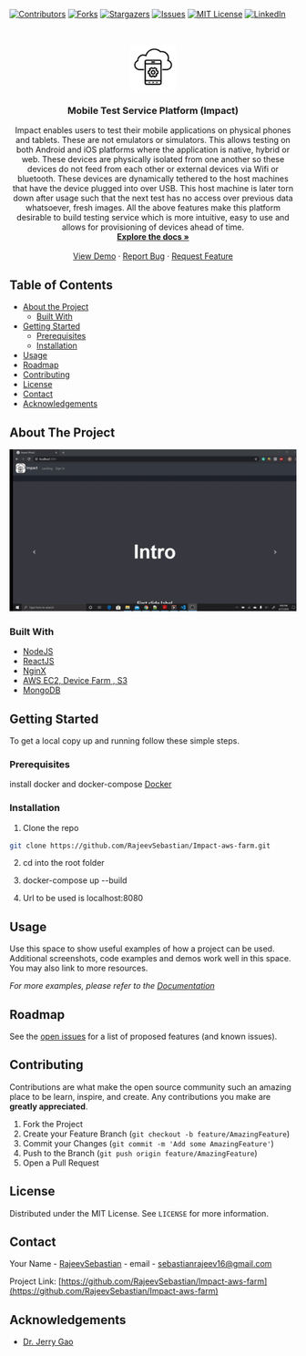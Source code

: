 <!--
*** Thanks for checking out this README Template. If you have a suggestion that would
*** make this better, please fork the repo and create a pull request or simply open
*** an issue with the tag "enhancement".
*** Thanks again! Now go create something AMAZING! :D
***
***
***
*** To avoid retyping too much info. Do a search and replace for the following:
*** github_username, repo, https://twitter.com/rajeevseb, email
-->





<!-- PROJECT SHIELDS -->
<!--
*** I'm using markdown "reference style" links for readability.
*** Reference links are enclosed in brackets [ ] instead of parentheses ( ).
*** See the bottom of this document for the declaration of the reference variables
*** for contributors-url, forks-url, etc. This is an optional, concise syntax you may use.
*** https://www.markdownguide.org/basic-syntax/#reference-style-links
-->
[![Contributors][contributors-shield]][contributors-url]
[![Forks][forks-shield]][forks-url]
[![Stargazers][stars-shield]][stars-url]
[![Issues][issues-shield]][issues-url]
[![MIT License][license-shield]][license-url]
[![LinkedIn][linkedin-shield]][linkedin-url]



<!-- PROJECT LOGO -->
<br />
<p align="center">
  <a href="https://github.com/RajeevSebastian/Impact-aws-farm">
    <img src="https://github.com/RajeevSebastian/Impact-aws-farm/blob/master/client/public/android-chrome-192x192.png" alt="Logo" width="80" height="80">
  </a>

  <h3 align="center">Mobile Test Service Platform (Impact)</h3>

  <p align="center">
    Impact enables users to test their mobile applications on physical phones and tablets. These are not emulators or simulators. This allows testing on both Android and iOS platforms where the application is native, hybrid or web. These devices are physically isolated from one another so these devices do not feed from each other or external devices via Wifi or bluetooth. These devices are dynamically tethered to the host machines that have the device plugged into over USB. This host machine is later torn down after usage such that the next test has no access over previous data whatsoever, fresh images. All the above features make this platform desirable to build testing service which is more intuitive, easy to use and allows for provisioning of devices ahead of time.
    <br />
    <a href="https://github.com/RajeevSebastian/Impact-aws-farm/blob/master/Final%20Report.pdf"><strong>Explore the docs »</strong></a>
    <br />
    <br />
    <a href="https://www.youtube.com/watch?v=qjS3Z40TXmg">View Demo</a>
    ·
    <a href="https://github.com/RajeevSebastian/Impact-aws-farm/issues">Report Bug</a>
    ·
    <a href="https://github.com/RajeevSebastian/Impact-aws-farm/issues">Request Feature</a>
  </p>
</p>



<!-- TABLE OF CONTENTS -->
## Table of Contents

* [About the Project](#about-the-project)
  * [Built With](#built-with)
* [Getting Started](#getting-started)
  * [Prerequisites](#prerequisites)
  * [Installation](#installation)
* [Usage](#usage)
* [Roadmap](#roadmap)
* [Contributing](#contributing)
* [License](#license)
* [Contact](#contact)
* [Acknowledgements](#acknowledgements)



<!-- ABOUT THE PROJECT -->
## About The Project

<img src="https://github.com/RajeevSebastian/Impact-aws-farm/blob/master/videodemo.gif"/>



### Built With

* [NodeJS](https://nodejs.org/en/)
* [ReactJS](https://reactjs.org/)
* [NginX](https://www.nginx.com/)
* [AWS EC2, Device Farm , S3 ](https://aws.amazon.com/)
* [MongoDB](https://www.mongodb.com/)


<!-- GETTING STARTED -->
## Getting Started

To get a local copy up and running follow these simple steps.

### Prerequisites

install docker and docker-compose
[Docker](https://www.docker.com/)


### Installation
 
1. Clone the repo
```sh
git clone https://github.com/RajeevSebastian/Impact-aws-farm.git
```
2. cd  into the root folder

3. docker-compose up --build

4. Url to be used is localhost:8080



<!-- USAGE EXAMPLES -->
## Usage

Use this space to show useful examples of how a project can be used. Additional screenshots, code examples and demos work well in this space. You may also link to more resources.

_For more examples, please refer to the [Documentation](https://example.com)_



<!-- ROADMAP -->
## Roadmap

See the [open issues](https://github.com/RajeevSebastian/Impact-aws-farm/issues) for a list of proposed features (and known issues).



<!-- CONTRIBUTING -->
## Contributing

Contributions are what make the open source community such an amazing place to be learn, inspire, and create. Any contributions you make are **greatly appreciated**.

1. Fork the Project
2. Create your Feature Branch (`git checkout -b feature/AmazingFeature`)
3. Commit your Changes (`git commit -m 'Add some AmazingFeature'`)
4. Push to the Branch (`git push origin feature/AmazingFeature`)
5. Open a Pull Request



<!-- LICENSE -->
## License

Distributed under the MIT License. See `LICENSE` for more information.



<!-- CONTACT -->
## Contact

Your Name - [RajeevSebastian](https://github.com/RajeevSebastian) - email - sebastianrajeev16@gmail.com

Project Link: [https://github.com/RajeevSebastian/Impact-aws-farm](https://github.com/RajeevSebastian/Impact-aws-farm)



<!-- ACKNOWLEDGEMENTS -->
## Acknowledgements

* [Dr. Jerry Gao](https://cmpe.sjsu.edu/profile/jerry-gao)



<!-- MARKDOWN LINKS & IMAGES -->
<!-- https://www.markdownguide.org/basic-syntax/#reference-style-links -->
[contributors-shield]: https://img.shields.io/github/contributors/RajeevSebastian/Impact-aws-farm.svg?style=flat-square
[contributors-url]: https://github.com/RajeevSebastian/Impact-aws-farm/graphs/contributors
[forks-shield]: https://img.shields.io/github/forks/RajeevSebastian/Impact-aws-farm.svg?style=flat-square
[forks-url]: https://github.com/RajeevSebastian/Impact-aws-farm/network/members
[stars-shield]: https://img.shields.io/github/stars/RajeevSebastian/Impact-aws-farm.svg?style=flat-square
[stars-url]: https://github.com/RajeevSebastian/Impact-aws-farm/stargazers
[issues-shield]: https://img.shields.io/github/issues/RajeevSebastian/Impact-aws-farm.svg?style=flat-square
[issues-url]: https://github.com/RajeevSebastian/Impact-aws-farm/issues
[license-shield]: https://img.shields.io/github/license/RajeevSebastian/Impact-aws-farm.svg?style=flat-square
[license-url]: https://github.com/RajeevSebastian/Impact-aws-farm/blob/master/LICENSE.txt
[linkedin-shield]: https://img.shields.io/badge/-LinkedIn-black.svg?style=flat-square&logo=linkedin&colorB=555
[linkedin-url]:https://www.linkedin.com/in/rajeev-sebastian/
[product-screenshot]: images/screenshot.png
